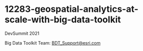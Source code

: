 # 12283-geospatial-analytics-at-scale-with-big-data-toolkit
DevSummit 2021

Big Data Toolkit Team:  BDT_Support@esri.com